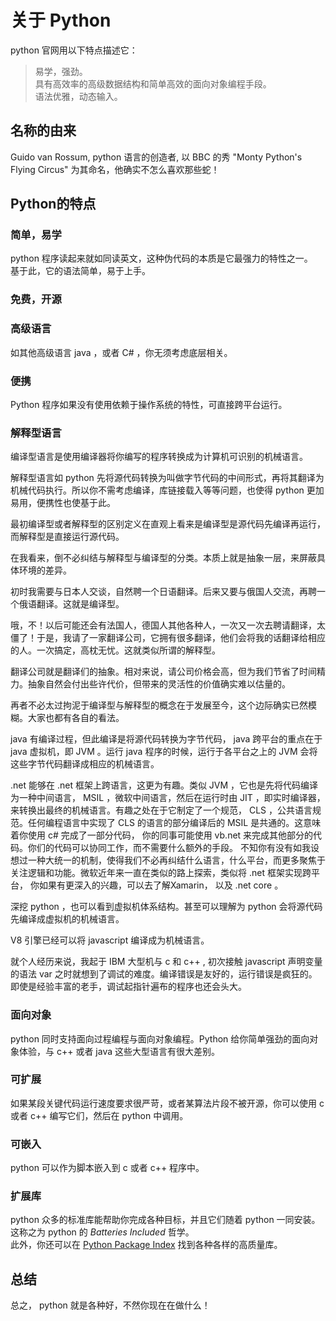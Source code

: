 # 关于 Python

python 官网用以下特点描述它：
> 易学，强劲。  
> 具有高效率的高级数据结构和简单高效的面向对象编程手段。  
> 语法优雅，动态输入。

## 名称的由来

Guido van Rossum, python 语言的创造者, 以 BBC 的秀 "Monty Python's Flying Circus" 为其命名，他确实不怎么喜欢那些蛇！

## Python的特点

### 简单，易学

python 程序读起来就如同读英文，这种伪代码的本质是它最强力的特性之一。  
基于此，它的语法简单，易于上手。

### 免费，开源

### 高级语言

如其他高级语言 java ，或者 C# ，你无须考虑底层相关。

### 便携

Python 程序如果没有使用依赖于操作系统的特性，可直接跨平台运行。

### 解释型语言

编译型语言是使用编译器将你编写的程序转换成为计算机可识别的机械语言。

解释型语言如 python 先将源代码转换为叫做字节代码的中间形式，再将其翻译为机械代码执行。所以你不需考虑编译，库链接载入等等问题，也使得 python 更加易用，便携性也使基于此。

最初编译型或者解释型的区别定义在直观上看来是编译型是源代码先编译再运行，而解释型是直接运行源代码。

在我看来，倒不必纠结与解释型与编译型的分类。本质上就是抽象一层，来屏蔽具体环境的差异。

初时我需要与日本人交谈，自然聘一个日语翻译。后来又要与俄国人交流，再聘一个俄语翻译。这就是编译型。

哦，不！以后可能还会有法国人，德国人其他各种人，一次又一次去聘请翻译，太僵了！于是，我请了一家翻译公司，它拥有很多翻译，他们会将我的话翻译给相应的人。一次搞定，高枕无忧。这就类似所谓的解释型。

翻译公司就是翻译们的抽象。相对来说，请公司价格会高，但为我们节省了时间精力。抽象自然会付出些许代价，但带来的灵活性的价值确实难以估量的。

再者不必太过拘泥于编译型与解释型的概念在于发展至今，这个边际确实已然模糊。大家也都有各自的看法。

java 有编译过程，但此编译是将源代码转换为字节代码， java 跨平台的重点在于 java 虚拟机，即 JVM 。运行 java 程序的时候，运行于各平台之上的 JVM 会将这些字节代码翻译成相应的机械语言。

.net 能够在 .net 框架上跨语言，这更为有趣。类似 JVM ，它也是先将代码编译为一种中间语言， MSIL ，微软中间语言，然后在运行时由 JIT ，即实时编译器，来转换出最终的机械语言。有趣之处在于它制定了一个规范， CLS ，公共语言规范。任何编程语言中实现了 CLS 的语言的部分编译后的 MSIL 是共通的。这意味着你使用 c# 完成了一部分代码， 你的同事可能使用 vb.net 来完成其他部分的代码。你们的代码可以协同工作，而不需要什么额外的手段。 不知你有没有如我设想过一种大统一的机制，使得我们不必再纠结什么语言，什么平台，而更多聚焦于关注逻辑和功能。微软近年来一直在类似的路上探索，类似将 .net 框架实现跨平台， 你如果有更深入的兴趣，可以去了解Xamarin， 以及 .net core 。

深挖 python ，也可以看到虚拟机体系结构。甚至可以理解为 python 会将源代码先编译成虚拟机的机械语言。

V8 引擎已经可以将 javascript 编译成为机械语言。

就个人经历来说，我起于 IBM 大型机与 c 和 c++ , 初次接触 javascript 声明变量的语法 var 之时就想到了调试的难度。编译错误是友好的，运行错误是疯狂的。即使是经验丰富的老手，调试起指针遍布的程序也还会头大。

### 面向对象

python 同时支持面向过程编程与面向对象编程。Python 给你简单强劲的面向对象体验，与 c++ 或者 java 这些大型语言有很大差别。

### 可扩展

如果某段关键代码运行速度要求很严苛，或者某算法片段不被开源，你可以使用 c 或者 c++ 编写它们，然后在 python 中调用。

### 可嵌入

python 可以作为脚本嵌入到 c 或者 c++ 程序中。

### 扩展库

python 众多的标准库能帮助你完成各种目标，并且它们随着 python 一同安装。 这称之为 python 的 _Batteries Included_ 哲学。  
此外，你还可以在 [Python Package Index](http://pypi.python.org/pypi) 找到各种各样的高质量库。

## 总结

总之， python 就是各种好，不然你现在在做什么！

